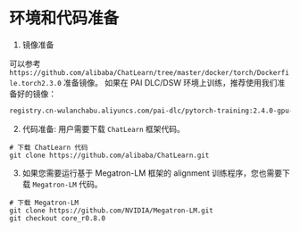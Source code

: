 # 环境和代码准备

1. 镜像准备

可以参考 `https://github.com/alibaba/ChatLearn/tree/master/docker/torch/Dockerfile.torch2.3.0` 准备镜像。
如果在 PAI DLC/DSW 环境上训练，推荐使用我们准备好的镜像：

```bash
registry.cn-wulanchabu.aliyuncs.com/pai-dlc/pytorch-training:2.4.0-gpu-py3.10-cu12.5-ngc24.06-ubuntu22.04
```

2. 代码准备: 用户需要下载 `ChatLearn` 框架代码。

```
# 下载 ChatLearn 代码
git clone https://github.com/alibaba/ChatLearn.git
```

3. 如果您需要运行基于 Megatron-LM 框架的 alignment 训练程序，您也需要下载 `Megatron-LM` 代码。

```
# 下载 Megatron-LM
git clone https://github.com/NVIDIA/Megatron-LM.git
git checkout core_r0.8.0
```
